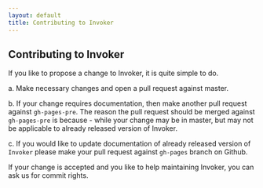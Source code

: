 ```yaml
---
layout: default
title: Contributing to Invoker
---
```

## Contributing to Invoker

If you like to propose a change to Invoker, it is quite simple to do.

a. Make necessary changes and open a pull request against master.

b. If your change requires documentation, then make another pull request against `gh-pages-pre`. The reason the pull request should be merged against `gh-pages-pre`
is because - while your change may be in master, but may not be applicable to
already released version of Invoker.

c. If you would like to update documentation of already released version of `Invoker`
please make your pull request against `gh-pages` branch on Github.




If your change is accepted and you like to help maintaining Invoker, you can
ask us for commit rights.
